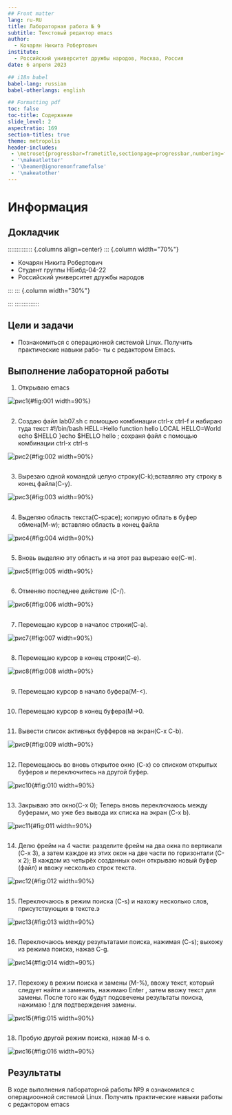 ```yaml
---
## Front matter
lang: ru-RU
title: Лабораторная работа № 9
subtitle: Текстовый редактор emacs
author:
  - Кочарян Никита Робертович
institute:
  - Российский университет дружбы народов, Москва, Россия
date: 6 апреля 2023

## i18n babel
babel-lang: russian
babel-otherlangs: english

## Formatting pdf
toc: false
toc-title: Содержание
slide_level: 2
aspectratio: 169
section-titles: true
theme: metropolis
header-includes:
 - \metroset{progressbar=frametitle,sectionpage=progressbar,numbering=fraction}
 - '\makeatletter'
 - '\beamer@ignorenonframefalse'
 - '\makeatother'
---
```


# Информация

## Докладчик

:::::::::::::: {.columns align=center}
::: {.column width="70%"}

  * Кочарян Никита Робертович
  * Студент группы НБибд-04-22
  * Российский университет дружбы народов


:::
::: {.column width="30%"}

:::
::::::::::::::

## Цели и задачи

- Познакомиться с операционной системой Linux. Получить практические навыки рабо-
ты с редактором Emacs.

## Выполнение лабораторной работы

1.	Открываю emacs

![рис1](image/1.jpg){#fig:001 width=90%}

##

2.	Создаю файл lab07.sh с помощью комбинации ctrl-x ctrl-f и набираю туда текст #!/bin/bash HELL=Hello function hello LOCAL HELLO=World echo $HELLO }echo $HELLO hello ; сохраня файл с помощью комбинации ctrl-x ctrl-s

![рис2](image/2.jpg){#fig:002 width=90%}

##

3.	Вырезаю одной командой целую строку(C-k);вставляю эту строку в конец файла(C-y).

![рис3](image/3.jpg){#fig:003 width=90%}

##

4.	Выделяю область текста(C-space); копирую облать в буфер обмена(M-w); вставляю область в конец файла

![рис4](image/4.jpg){#fig:004 width=90%}

##

5.	Вновь выделяю эту область и на этот раз вырезаю ее(C-w).

![рис5](image/5.jpg){#fig:005 width=90%}

##

6.	Отменяю последнее действие (C-/).

![рис6](image/6.jpg){#fig:006 width=90%}

##

7.	Перемещаю курсор в началос строки(C-a).

![рис7](image/7.jpg){#fig:007 width=90%}

##

8.	Перемещаю курсор в конец строки(C-e).

![рис8](image/8.jpg){#fig:008 width=90%}

##

9.	Перемещаю курсор в начало буфера(M-<).

##

10.	Перемещаю курсор в конец буфера(M->0.

##

11.	Вывести список активных буфферов на экран(C-x C-b).

![рис9](image/9.jpg){#fig:009 width=90%}

##

12.	Перемещаюсь во вновь открытое окно (C-x) со списком открытых буферов и переключитесь на другой буфер. 

![рис10](image/10.jpg){#fig:010 width=90%}

##

13.	Закрываю это окно(C-x 0); Теперь вновь переключаюсь между буферами, мо уже без вывода их списка на экран (C-x b).

![рис11](image/11.jpg){#fig:011 width=90%}

##

14.	Делю фрейм на 4 части: разделите фрейм на два окна по вертикали (C-x 3), а затем каждое из этих окон на две части по горизонтали (C-x 2); В каждом из четырёх созданных окон открываю новый буфер (файл) и ввожу несколько строк текста.

![рис12](image/12.jpg){#fig:012 width=90%}

##

15.	Переключаюсь в режим поиска (C-s) и нахожу несколько слов, присутствующих в тексте.э

![рис13](image/13.jpg){#fig:013 width=90%}

##

16.	Переключаюсь между результатами поиска, нажимая (C-s); выхожу из режима поиска, нажав C-g.

![рис14](image/14.jpg){#fig:014 width=90%}

##

17.	Перехожу в режим поиска и замены (M-%), ввожу текст, который следует найти и заменить, нажимаю Enter , затем ввожу текст для замены. После того как будут подсвечены результаты поиска, нажимаю ! для подтверждения замены.

![рис15](image/15.jpg){#fig:015 width=90%}

##

18.	Пробую другой режим поиска, нажав M-s o.

![рис16](image/16.jpg){#fig:016 width=90%}

## Результаты

В ходе выполнения лабораторной работы №9 я ознакомился с операциоонной системой Linux. Получить практические навыки работы с редактором emacs
